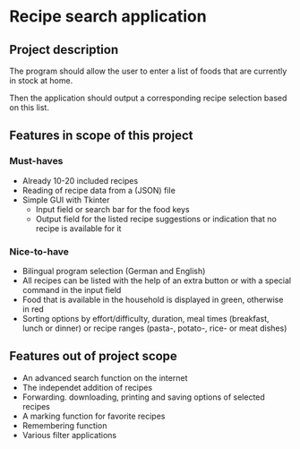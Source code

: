 # Recipe search application
## Project description
The program should allow the user to enter a list of foods that are currently in stock at home.

Then the application should output a corresponding recipe selection based on this list.


## Features in scope of this project
### Must-haves
* Already 10-20 included recipes
* Reading of recipe data from a (JSON) file
* Simple GUI with Tkinter
    * Input field or search bar for the food keys
    * Output field for the listed recipe suggestions or indication that no recipe is available for it

### Nice-to-have
* Bilingual program selection (German and English)
* All recipes can be listed with the help of an extra button or with a special command in the input field
* Food that is available in the household is displayed in green, otherwise in red
* Sorting options by effort/difficulty, duration, meal times (breakfast, lunch or dinner) or recipe ranges (pasta-, potato-, rice- or meat dishes)

## Features out of project scope
* An advanced search function on the internet
* The independet addition of recipes
* Forwarding. downloading, printing and saving options of selected recipes
* A marking function for favorite recipes
* Remembering function
* Various filter applications